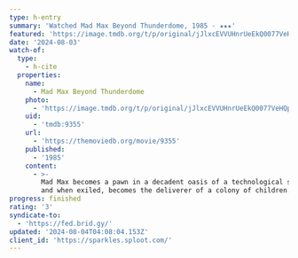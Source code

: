```yaml
---
type: h-entry
summary: 'Watched Mad Max Beyond Thunderdome, 1985 - ★★★'
featured: 'https://image.tmdb.org/t/p/original/jJlxcEVVUHnrUeEkQ0077VeHQpb.jpg'
date: '2024-08-03'
watch-of:
  type:
    - h-cite
  properties:
    name:
      - Mad Max Beyond Thunderdome
    photo:
      - 'https://image.tmdb.org/t/p/original/jJlxcEVVUHnrUeEkQ0077VeHQpb.jpg'
    uid:
      - 'tmdb:9355'
    url:
      - 'https://themoviedb.org/movie/9355'
    published:
      - '1985'
    content:
      - >-
        Mad Max becomes a pawn in a decadent oasis of a technological society,
        and when exiled, becomes the deliverer of a colony of children.
progress: finished
rating: '3'
syndicate-to:
  - 'https://fed.brid.gy/'
updated: '2024-08-04T04:08:04.153Z'
client_id: 'https://sparkles.sploot.com/'
---
```


